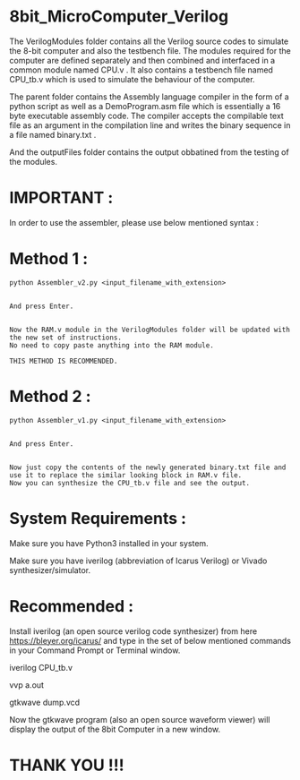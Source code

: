 # 8bit_MicroComputer_Verilog
  The VerilogModules folder contains all the Verilog source codes to simulate the 8-bit computer and also the testbench file.
  The modules required for the computer are defined separately and then combined and interfaced in a common module named CPU.v .
  It also contains a testbench file named CPU_tb.v which is used to simulate the behaviour of the computer.

  The parent folder contains the Assembly language compiler in the form of a python script as well as a DemoProgram.asm file which is essentially a 16 byte executable assembly code. The compiler accepts the compilable text file as an argument in the compilation line and writes the binary sequence in a file named binary.txt .

  And the outputFiles folder contains the output obbatined from the testing of the modules. 

# IMPORTANT : 
  In order to use the assembler, please use below mentioned syntax :
  # Method 1 :

    python Assembler_v2.py <input_filename_with_extension>


    And press Enter.


    Now the RAM.v module in the VerilogModules folder will be updated with the new set of instructions.
    No need to copy paste anything into the RAM module.

    THIS METHOD IS RECOMMENDED.


  # Method 2 :

    python Assembler_v1.py <input_filename_with_extension>


    And press Enter.

  
    Now just copy the contents of the newly generated binary.txt file and use it to replace the similar looking block in RAM.v file.
    Now you can synthesize the CPU_tb.v file and see the output.

# System Requirements :
  Make sure you have Python3 installed in your system.


  Make sure you have iverilog (abbreviation of Icarus Verilog) or Vivado synthesizer/simulator.


# Recommended :
  Install iverilog (an open source verilog code synthesizer) from here <https://bleyer.org/icarus/> and type in the set of below mentioned commands in your Command Prompt or Terminal window.
  
  
  iverilog CPU_tb.v


  vvp a.out


  gtkwave dump.vcd

  
  Now the gtkwave program (also an open source waveform viewer) will display the output of the 8bit Computer in a new window.


# THANK YOU !!!
